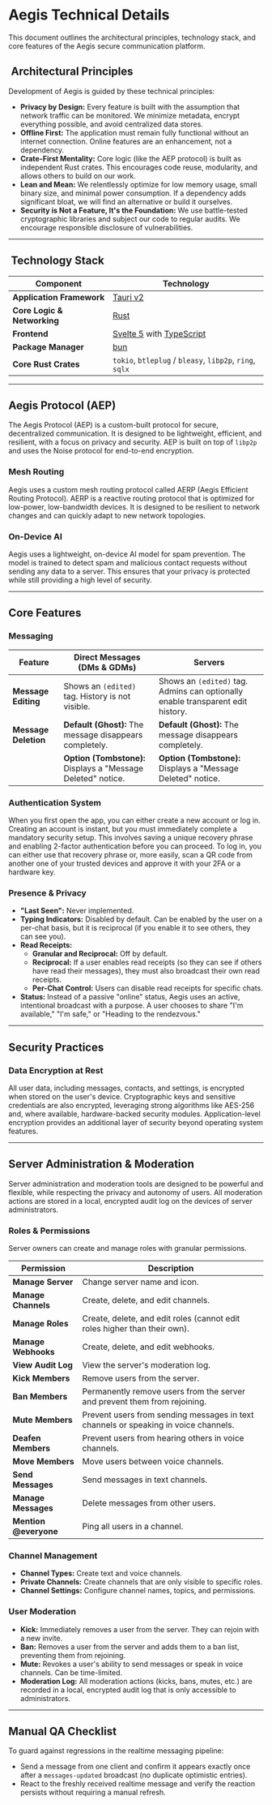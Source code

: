 # Aegis Technical Details

This document outlines the architectural principles, technology stack, and core features of the Aegis secure communication platform.

## ️ Architectural Principles

Development of Aegis is guided by these technical principles:

- **Privacy by Design:** Every feature is built with the assumption that network traffic can be monitored. We minimize metadata, encrypt everything possible, and avoid centralized data stores.
- **Offline First:** The application must remain fully functional without an internet connection. Online features are an enhancement, not a dependency.
- **Crate-First Mentality:** Core logic (like the AEP protocol) is built as independent Rust crates. This encourages code reuse, modularity, and allows others to build on our work.
- **Lean and Mean:** We relentlessly optimize for low memory usage, small binary size, and minimal power consumption. If a dependency adds significant bloat, we will find an alternative or build it ourselves.
- **Security is Not a Feature, It's the Foundation:** We use battle-tested cryptographic libraries and subject our code to regular audits. We encourage responsible disclosure of vulnerabilities.

---

## ️ Technology Stack

| Component                   | Technology                                                                         |
| --------------------------- | ---------------------------------------------------------------------------------- |
| **Application Framework**   | [Tauri v2](https://tauri.app/)                                                     |
| **Core Logic & Networking** | [Rust](https://www.rust-lang.org/)                                                 |
| **Frontend**                | [Svelte 5](https://svelte.dev/) with [TypeScript](https://www.typescriptlang.org/) |
| **Package Manager**         | [bun](https://bun.com/)                                                            |
| **Core Rust Crates**        | `tokio`, `btleplug` / `bleasy`, `libp2p`, `ring`, `sqlx`                           |

---

## Aegis Protocol (AEP)

The Aegis Protocol (AEP) is a custom-built protocol for secure, decentralized communication. It is designed to be lightweight, efficient, and resilient, with a focus on privacy and security. AEP is built on top of `libp2p` and uses the Noise protocol for end-to-end encryption.

### Mesh Routing

Aegis uses a custom mesh routing protocol called AERP (Aegis Efficient Routing Protocol). AERP is a reactive routing protocol that is optimized for low-power, low-bandwidth devices. It is designed to be resilient to network changes and can quickly adapt to new network topologies.

### On-Device AI

Aegis uses a lightweight, on-device AI model for spam prevention. The model is trained to detect spam and malicious contact requests without sending any data to a server. This ensures that your privacy is protected while still providing a high level of security.

---

## Core Features

### Messaging

| Feature              | Direct Messages (DMs & GDMs)                                 | Servers                                                                         |
| -------------------- | ------------------------------------------------------------ | ------------------------------------------------------------------------------- |
| **Message Editing**  | Shows an `(edited)` tag. History is not visible.             | Shows an `(edited)` tag. Admins can optionally enable transparent edit history. |
| **Message Deletion** | **Default (Ghost):** The message disappears completely.      | **Default (Ghost):** The message disappears completely.                         |
|                      | **Option (Tombstone):** Displays a "Message Deleted" notice. | **Option (Tombstone):** Displays a "Message Deleted" notice.                    |

### Authentication System

When you first open the app, you can either create a new account or log in. Creating an account is instant, but you must immediately complete a mandatory security setup. This involves saving a unique recovery phrase and enabling 2-factor authentication before you can proceed. To log in, you can either use that recovery phrase or, more easily, scan a QR code from another one of your trusted devices and approve it with your 2FA or a hardware key.

### Presence & Privacy

- **"Last Seen":** Never implemented.
- **Typing Indicators:** Disabled by default. Can be enabled by the user on a per-chat basis, but it is reciprocal (if you enable it to see others, they can see you).
- **Read Receipts:**
  - **Granular and Reciprocal:** Off by default.
  - **Reciprocal:** If a user enables read receipts (so they can see if others have read their messages), they must also broadcast their own read receipts.
  - **Per-Chat Control:** Users can disable read receipts for specific chats.
- **Status:** Instead of a passive "online" status, Aegis uses an active, intentional broadcast with a purpose. A user chooses to share "I'm available," "I'm safe," or "Heading to the rendezvous."

---

## Security Practices

### Data Encryption at Rest

All user data, including messages, contacts, and settings, is encrypted when stored on the user's device. Cryptographic keys and sensitive credentials are also encrypted, leveraging strong algorithms like AES-256 and, where available, hardware-backed security modules. Application-level encryption provides an additional layer of security beyond operating system features.

---

## Server Administration & Moderation

Server administration and moderation tools are designed to be powerful and flexible, while respecting the privacy and autonomy of users. All moderation actions are stored in a local, encrypted audit log on the devices of server administrators.

### Roles & Permissions

Server owners can create and manage roles with granular permissions.

| Permission            | Description                                                                         |
| --------------------- | ----------------------------------------------------------------------------------- |
| **Manage Server**     | Change server name and icon.                                                        |
| **Manage Channels**   | Create, delete, and edit channels.                                                  |
| **Manage Roles**      | Create, delete, and edit roles (cannot edit roles higher than their own).           |
| **Manage Webhooks**   | Create, delete, and edit webhooks.                                                  |
| **View Audit Log**    | View the server's moderation log.                                                   |
| **Kick Members**      | Remove users from the server.                                                       |
| **Ban Members**       | Permanently remove users from the server and prevent them from rejoining.           |
| **Mute Members**      | Prevent users from sending messages in text channels or speaking in voice channels. |
| **Deafen Members**    | Prevent users from hearing others in voice channels.                                |
| **Move Members**      | Move users between voice channels.                                                  |
| **Send Messages**     | Send messages in text channels.                                                     |
| **Manage Messages**   | Delete messages from other users.                                                   |
| **Mention @everyone** | Ping all users in a channel.                                                        |

### Channel Management

- **Channel Types:** Create text and voice channels.
- **Private Channels:** Create channels that are only visible to specific roles.
- **Channel Settings:** Configure channel names, topics, and permissions.

### User Moderation

- **Kick:** Immediately removes a user from the server. They can rejoin with a new invite.
- **Ban:** Removes a user from the server and adds them to a ban list, preventing them from rejoining.
- **Mute:** Revokes a user's ability to send messages or speak in voice channels. Can be time-limited.
- **Moderation Log:** All moderation actions (kicks, bans, mutes, etc.) are recorded in a local, encrypted audit log that is only accessible to administrators.

---

## Manual QA Checklist

To guard against regressions in the realtime messaging pipeline:

- Send a message from one client and confirm it appears exactly once after a `messages-updated` broadcast (no duplicate optimistic entries).
- React to the freshly received realtime message and verify the reaction persists without requiring a manual refresh.
